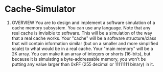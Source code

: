 # Cache-Simulator
1) OVERVIEW You are to design and implement a software simulation of a cache memory subsystem. You can use any language. Note that any real cache is invisible to software. This will be a simulation of the way that a real cache works. Your "cache" will be a software structure/class that will contain information similar (but on a smaller and more simplified scale) to what would be in a real cache. Your "main memory" will be a 2K array. You can make it an array of integers or shorts (16-bits), but because it is simulating a byte-addressable memory, you won't be putting any value larger than 0xFF (255 decimal or 11111111 binary) in it.
